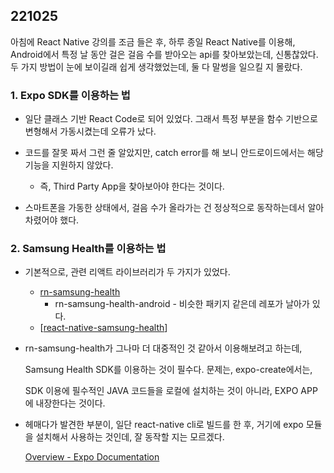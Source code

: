 ## 221025

아침에 React Native 강의를 조금 들은 후, 하루 종일 React Native를 이용해, Android에서 특정 날 동안 걸은 걸음 수를 받아오는 api를 찾아보았는데, 신통찮았다. 두 가지 방법이 눈에 보이길래 쉽게 생각했었는데, 둘 다 말썽을 일으킬 지 몰랐다.

### 1. Expo SDK를 이용하는 법

- 일단 클래스 기반 React Code로 되어 있었다. 그래서 특정 부분을 함수 기반으로 변형해서 가동시켰는데 오류가 났다.

- 코드를 잘못 짜서 그런 줄 알았지만, catch error를 해 보니 안드로이드에서는 해당 기능을 지원하지 않았다.
  
  - 즉, Third Party App을 찾아보아야 한다는 것이다.

- 스마트폰을 가동한 상태에서, 걸음 수가 올라가는 건 정상적으로 동작하는데서 알아차렸어야 했다.

### 2. Samsung Health를 이용하는 법

- 기본적으로, 관련 리액트 라이브러리가 두 가지가 있었다.
  
  - [rn-samsung-health](https://www.npmjs.com/package/rn-samsung-health)
    - rn-samsung-health-android - 비슷한 패키지 같은데 레포가 날아가 있다.
  - [[react-native-samsung-health](https://github.com/ukorbr/react-native-samsung-health)]

- rn-samsung-health가 그나마 더 대중적인 것 같아서 이용해보려고 하는데, 
  
  Samsung Health SDK를 이용하는 것이 필수다. 문제는, expo-create에서는, 
  
  SDK 이용에 필수적인 JAVA 코드들을 로컬에 설치하는 것이 아니라, EXPO APP에 내장한다는 것이다.

- 헤매다가 발견한 부분이, 일단 react-native cli로 빌드를 한 후, 거기에 expo 모듈을 설치해서 사용하는 것인데, 잘 동작할 지는 모르겠다.
  
  [Overview - Expo Documentation](https://docs.expo.dev/bare/hello-world/)


